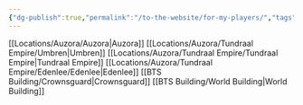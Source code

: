 ```yaml
---
{"dg-publish":true,"permalink":"/to-the-website/for-my-players/","tags":["gardenEntry"]}
---
```


[[Locations/Auzora/Auzora\|Auzora]]
[[Locations/Auzora/Tundraal Empire/Umbren\|Umbren]]
[[Locations/Auzora/Tundraal Empire/Tundraal Empire\|Tundraal Empire]]
[[Locations/Auzora/Tundraal Empire/Edenlee/Edenlee\|Edenlee]]
[[BTS Building/Crownsguard\|Crownsguard]]
[[BTS Building/World Building\|World Building]]
